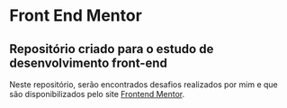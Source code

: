 # Front End Mentor

## Repositório criado para o estudo de desenvolvimento front-end

Neste repositório, serão encontrados desafios realizados por mim e que são disponibilizados pelo site [Frontend Mentor](https://www.frontendmentor.io/challenges).
